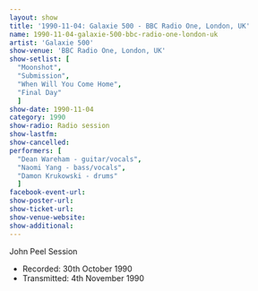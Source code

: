 ```yaml
---
layout: show
title: '1990-11-04: Galaxie 500 - BBC Radio One, London, UK'
name: 1990-11-04-galaxie-500-bbc-radio-one-london-uk
artist: 'Galaxie 500'
show-venue: 'BBC Radio One, London, UK'
show-setlist: [
  "Moonshot",
  "Submission",
  "When Will You Come Home",
  "Final Day"
  ]
show-date: 1990-11-04
category: 1990
show-radio: Radio session
show-lastfm: 
show-cancelled: 
performers: [
  "Dean Wareham - guitar/vocals",
  "Naomi Yang - bass/vocals",
  "Damon Krukowski - drums"
  ]
facebook-event-url: 
show-poster-url: 
show-ticket-url: 
show-venue-website: 
show-additional: 
---
```


John Peel Session<ul><li>Recorded: 30th October 1990</li><li>Transmitted: 4th November 1990</li></ul>
